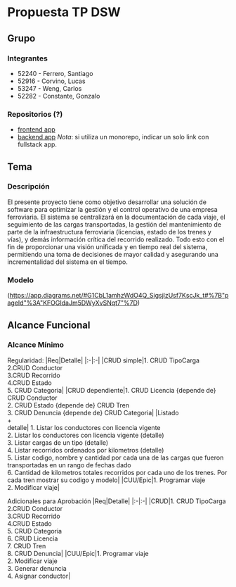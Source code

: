 # Propuesta TP DSW

## Grupo

### Integrantes
* 52240 - Ferrero, Santiago
* 52916 - Corvino, Lucas
* 53247 - Weng, Carlos
* 52282 - Constante, Gonzalo

### Repositorios (?)
* [frontend app](http://hyperlinkToGithubOrGitlab)
* [backend app](http://hyperlinkToGihubOrGitlab)
*Nota*: si utiliza un monorepo, indicar un solo link con fullstack app.



## Tema
### Descripción
El presente proyecto tiene como objetivo desarrollar una solución de software para optimizar la gestión y el control operativo de una empresa ferroviaria. El sistema se centralizará en la documentación de cada viaje, el seguimiento de las cargas transportadas, la gestión del mantenimiento de parte de la infraestructura ferroviaria (licencias, estado de los trenes y vías), y demás información crítica del recorrido realizado. Todo esto con el fin de proporcionar una visión unificada y en tiempo real del sistema, permitiendo una toma de decisiones de mayor calidad y asegurando una incrementalidad del sistema en el tiempo. 

### Modelo
(https://app.diagrams.net/#G1CbL1amhzWdO4Q_SigsjlzUsf7KscJk_t#%7B"pageId"%3A"KFOGIdaJm5DWyXvSNqt7"%7D)

## Alcance Funcional

### Alcance Mínimo 

Regularidad:
|Req|Detalle|
|:-|:-|
|CRUD simple|1. CRUD TipoCarga<br>2.CRUD Conductor<br>3.CRUD Recorrido<br>4.CRUD Estado<br>5. CRUD Categoria|
|CRUD dependiente|1. CRUD Licencia {depende de} CRUD Conductor<br>2. CRUD Estado {depende de} CRUD Tren<br>3. CRUD Denuncia {depende de} CRUD Categoria|
|Listado<br>+<br>detalle| 1. Listar los conductores con licencia vigente<br>2. Listar los conductores con licencia vigente (detalle)<br>3. Listar cargas de un tipo (detalle)<br>4. Listar recorridos ordenados por kilometros (detalle)<br>5. Listar codigo, nombre y cantidad por cada una de las cargas que fueron transportadas en un rango de fechas dado <br>6. Cantidad de kilometros totales recorridos por cada uno de los trenes. Por cada tren mostrar su codigo y modelo|
|CUU/Epic|1. Programar viaje<br>2. Modificar viaje|


Adicionales para Aprobación
|Req|Detalle|
|:-|:-|
|CRUD|1. CRUD TipoCarga<br>2.CRUD Conductor<br>3.CRUD Recorrido<br>4.CRUD Estado<br>5. CRUD Categoria<br>6. CRUD Licencia<br>7. CRUD Tren<br>8. CRUD Denuncia|
|CUU/Epic|1. Programar viaje<br>2. Modificar viaje<br>3. Generar denuncia<br>4. Asignar conductor|
